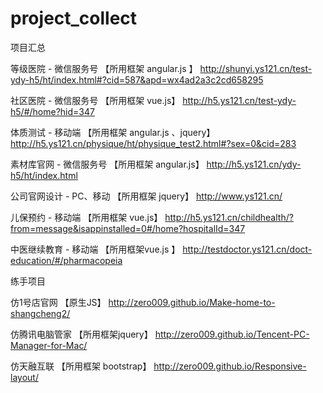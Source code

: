 # project_collect
项目汇总

等级医院 - 微信服务号 【所用框架 angular.js 】
http://shunyi.ys121.cn/test-ydy-h5/ht/index.html#?cid=587&apd=wx4ad2a3c2cd658295

社区医院 - 微信服务号 【所用框架 vue.js】
http://h5.ys121.cn/test-ydy-h5/#/home?hid=347

体质测试 - 移动端 【所用框架 angular.js 、jquery】
http://h5.ys121.cn/physique/ht/physique_test2.html#?sex=0&cid=283

素材库官网 - 微信服务号 【所用框架 angular.js】
http://h5.ys121.cn/ydy-h5/ht/index.html

公司官网设计 - PC、移动 【所用框架 jquery】
http://www.ys121.cn/

儿保预约 - 移动端 【所用框架 vue.js】
http://h5.ys121.cn/childhealth/?from=message&isappinstalled=0#/home?hospitalId=347

中医继续教育 - 移动端 【所用框架vue.js 】
http://testdoctor.ys121.cn/doct-education/#/pharmacopeia

练手项目

仿1号店官网 【原生JS】
http://zero009.github.io/Make-home-to-shangcheng2/

仿腾讯电脑管家 【所用框架jquery】
http://zero009.github.io/Tencent-PC-Manager-for-Mac/

仿天融互联 【所用框架 bootstrap】
http://zero009.github.io/Responsive-layout/
